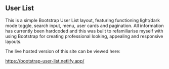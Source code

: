 ## User List

This is a simple Bootstrap User List layout, featuring functioning light/dark mode toggle, search input, menu, user cards and pagination. All information has currently been hardcoded and this was built to refamiliarise myself with using Bootstrap for creating professional looking, appealing and responsive layouts.

The live hosted version of this site can be viewed here:

https://bootstrap-user-list.netlify.app/